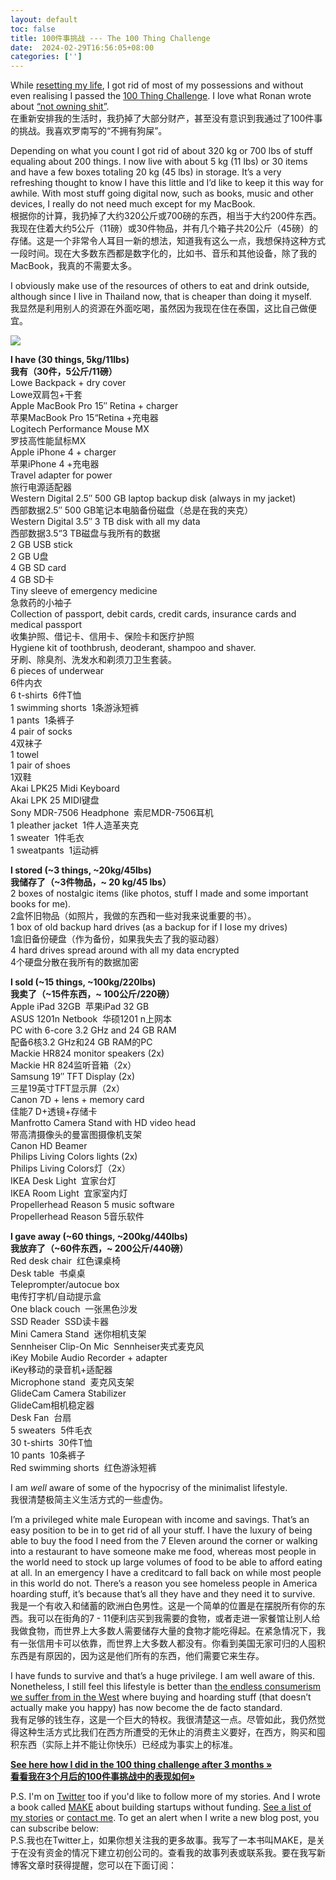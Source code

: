 ```yaml
---
layout: default
toc: false
title: 100件事挑战 --- The 100 Thing Challenge
date:  2024-02-29T16:56:05+08:00
categories: ['']
---
```



While [resetting my life](https://levels.io/reset-your-life/), I got rid of most of my possessions and without even realising I passed the [100 Thing Challenge](http://www.time.com/time/magazine/article/0,9171,1812048,00.html?ref=levels.io). I love what Ronan wrote about [“not owning shit”](http://teddy.fr/2013/02/10/about-not-owning-shit/?ref=levels.io).  
在重新安排我的生活时，我扔掉了大部分财产，甚至没有意识到我通过了100件事的挑战。我喜欢罗南写的“不拥有狗屎”。

Depending on what you count I got rid of about 320 kg or 700 lbs of stuff equaling about 200 things. I now live with about 5 kg (11 lbs) or 30 items and have a few boxes totaling 20 kg (45 lbs) in storage. It’s a very refreshing thought to know I have this little and I’d like to keep it this way for awhile. With most stuff going digital now, such as books, music and other devices, I really do not need much except for my MacBook.  
根据你的计算，我扔掉了大约320公斤或700磅的东西，相当于大约200件东西。我现在住着大约5公斤（11磅）或30件物品，并有几个箱子共20公斤（45磅）的存储。这是一个非常令人耳目一新的想法，知道我有这么一点，我想保持这种方式一段时间。现在大多数东西都是数字化的，比如书、音乐和其他设备，除了我的MacBook，我真的不需要太多。

I obviously make use of the resources of others to eat and drink outside, although since I live in Thailand now, that is cheaper than doing it myself.  
我显然是利用别人的资源在外面吃喝，虽然因为我现在住在泰国，这比自己做便宜。

![](https://levels.io/content/images/2013/05/IMG_1990x-1024x824.jpg)

**I have (30 things, 5kg/11lbs)  
我有（30件，5公斤/11磅）**  
Lowe Backpack + dry cover  
Lowe双肩包+干套  
Apple MacBook Pro 15″ Retina + charger  
苹果MacBook Pro 15“Retina +充电器  
Logitech Performance Mouse MX  
罗技高性能鼠标MX  
Apple iPhone 4 + charger  
苹果iPhone 4 +充电器  
Travel adapter for power  
旅行电源适配器  
Western Digital 2.5″ 500 GB laptop backup disk (always in my jacket)  
西部数据2.5″ 500 GB笔记本电脑备份磁盘（总是在我的夹克）  
Western Digital 3.5″ 3 TB disk with all my data  
西部数据3.5“3 TB磁盘与我所有的数据  
2 GB USB stick  
2 GB U盘  
4 GB SD card  
4 GB SD卡  
Tiny sleeve of emergency medicine  
急救药的小袖子  
Collection of passport, debit cards, credit cards, insurance cards and medical passport  
收集护照、借记卡、信用卡、保险卡和医疗护照  
Hygiene kit of toothbrush, deoderant, shampoo and shaver.  
牙刷、除臭剂、洗发水和剃须刀卫生套装。  
6 pieces of underwear  
6件内衣  
6 t-shirts  6件T恤  
1 swimming shorts  1条游泳短裤  
1 pants  1条裤子  
4 pair of socks  
4双袜子  
1 towel  
1 pair of shoes  
1双鞋  
Akai LPK25 Midi Keyboard  
Akai LPK 25 MIDI键盘  
Sony MDR-7506 Headphone  索尼MDR-7506耳机  
1 pleather jacket  1件人造革夹克  
1 sweater  1件毛衣  
1 sweatpants  1运动裤

**I stored (~3 things, ~20kg/45lbs)  
我储存了（~3件物品，~ 20 kg/45 lbs）**  
2 boxes of nostalgic items (like photos, stuff I made and some important books for me).  
2盒怀旧物品（如照片，我做的东西和一些对我来说重要的书）。  
1 box of old backup hard drives (as a backup for if I lose my drives)  
1盒旧备份硬盘（作为备份，如果我失去了我的驱动器）  
4 hard drives spread around with all my data encrypted  
4个硬盘分散在我所有的数据加密

**I sold (~15 things, ~100kg/220lbs)  
我卖了（~15件东西，~ 100公斤/220磅）**  
Apple iPad 32GB  苹果iPad 32 GB  
ASUS 1201n Netbook  华硕1201 n上网本  
PC with 6-core 3.2 GHz and 24 GB RAM  
配备6核3.2 GHz和24 GB RAM的PC  
Mackie HR824 monitor speakers (2x)  
Mackie HR 824监听音箱（2x）  
Samsung 19″ TFT Display (2x)  
三星19英寸TFT显示屏（2x）  
Canon 7D + lens + memory card  
佳能7 D+透镜+存储卡  
Manfrotto Camera Stand with HD video head  
带高清摄像头的曼富图摄像机支架  
Canon HD Beamer  
Philips Living Colors lights (2x)  
Philips Living Colors灯（2x）  
IKEA Desk Light  宜家台灯  
IKEA Room Light  宜家室内灯  
Propellerhead Reason 5 music software  
Propellerhead Reason 5音乐软件

**I gave away (~60 things, ~200kg/440lbs)  
我放弃了（~60件东西，~ 200公斤/440磅）**  
Red desk chair  红色课桌椅  
Desk table  书桌桌  
Teleprompter/autocue box  
电传打字机/自动提示盒  
One black couch  一张黑色沙发  
SSD Reader  SSD读卡器  
Mini Camera Stand  迷你相机支架  
Sennheiser Clip-On Mic  Sennheiser夹式麦克风  
iKey Mobile Audio Recorder + adapter  
iKey移动的录音机+适配器  
Microphone stand  麦克风支架  
GlideCam Camera Stabilizer  
GlideCam相机稳定器  
Desk Fan  台扇  
5 sweaters  5件毛衣  
30 t-shirts  30件T恤  
10 pants  10条裤子  
Red swimming shorts  红色游泳短裤

I am _well_ aware of some of the hypocrisy of the minimalist lifestyle.  
我很清楚极简主义生活方式的一些虚伪。

I’m a privileged white male European with income and savings. That’s an easy position to be in to get rid of all your stuff. I have the luxury of being able to buy the food I need from the 7 Eleven around the corner or walking into a restaurant to have someone make me food, whereas most people in the world need to stock up large volumes of food to be able to afford eating at all. In an emergency I have a creditcard to fall back on while most people in this world do not. There’s a reason you see homeless people in America hoarding stuff, it’s because that’s all they have and they need it to survive.  
我是一个有收入和储蓄的欧洲白色男性。这是一个简单的位置是在摆脱所有你的东西。我可以在街角的7 - 11便利店买到我需要的食物，或者走进一家餐馆让别人给我做食物，而世界上大多数人需要储存大量的食物才能吃得起。在紧急情况下，我有一张信用卡可以依靠，而世界上大多数人都没有。你看到美国无家可归的人囤积东西是有原因的，因为这是他们所有的东西，他们需要它来生存。

I have funds to survive and that’s a huge privilege. I am well aware of this. Nonetheless, I still feel this lifestyle is better than [the endless consumerism we suffer from in the West](http://www.nytimes.com/2013/03/10/opinion/sunday/living-with-less-a-lot-less.html?pagewanted=all&_r=0&ref=levels.io) where buying and hoarding stuff (that doesn’t actually make you happy) has now become the de facto standard.  
我有足够的钱生存，这是一个巨大的特权。我很清楚这一点。尽管如此，我仍然觉得这种生活方式比我们在西方所遭受的无休止的消费主义要好，在西方，购买和囤积东西（实际上并不能让你快乐）已经成为事实上的标准。

[**See here how I did in the 100 thing challenge after 3 months »  
看看我在3个月后的100件事挑战中的表现如何»**](https://levels.io/the-100-thing-challenge-update-after-3-months)

P.S. I'm on [Twitter](https://twitter.com/levelsio) too if you'd like to follow more of my stories. And I wrote a book called [MAKE](https://makebook.io/) about building startups without funding. [See a list of my stories](https://levels.io/archive/) or [contact me](https://levels.io/contact-me/). To get an alert when I write a new blog post, you can subscribe below:  
P.S.我也在Twitter上，如果你想关注我的更多故事。我写了一本书叫MAKE，是关于在没有资金的情况下建立初创公司的。查看我的故事列表或联系我。要在我写新博客文章时获得提醒，您可以在下面订阅：